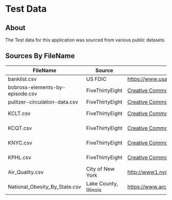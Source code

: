# Test Data

## About

The Test data for this application was sourced from various public datasets

## Sources By FileName

FileName | Source | License | URL
--|--|--|--
banklist.csv | US FDIC | https://www.usa.gov/government-copyright | https://catalog.data.gov/dataset/fdic-failed-bank-list
bobross-elements-by-episode.csv | FiveThirtyEight | [Creative Commons Attribution 4.0 International](https://creativecommons.org/licenses/by/4.0/) | https://github.com/fivethirtyeight/data/tree/master/bob-ross
pulitzer-circulation-data.csv | FiveThirtyEight | [Creative Commons Attribution 4.0 International](https://creativecommons.org/licenses/by/4.0/) | https://github.com/fivethirtyeight/data/tree/master/pulitzer
KCLT.csv | FiveThirtyEight | [Creative Commons Attribution 4.0 International](https://creativecommons.org/licenses/by/4.0/) | https://github.com/fivethirtyeight/data/tree/master/us-weather-history
KCQT.csv | FiveThirtyEight | [Creative Commons Attribution 4.0 International](https://creativecommons.org/licenses/by/4.0/) | https://github.com/fivethirtyeight/data/tree/master/us-weather-history
KNYC.csv | FiveThirtyEight | [Creative Commons Attribution 4.0 International](https://creativecommons.org/licenses/by/4.0/) | https://github.com/fivethirtyeight/data/tree/master/us-weather-history
KPHL.csv | FiveThirtyEight | [Creative Commons Attribution 4.0 International](https://creativecommons.org/licenses/by/4.0/) | https://github.com/fivethirtyeight/data/tree/master/us-weather-history
Air_Quality.csv | City of New York | http://www1.nyc.gov/home/terms-of-use.page |https://catalog.data.gov/dataset/air-quality
National_Obesity_By_State.csv | Lake County, Illinois | https://www.arcgis.com/sharing/rest/content/items/89679671cfa64832ac2399a0ef52e414/data |https://catalog.data.gov/dataset/national-obesity-by-state-d765a
